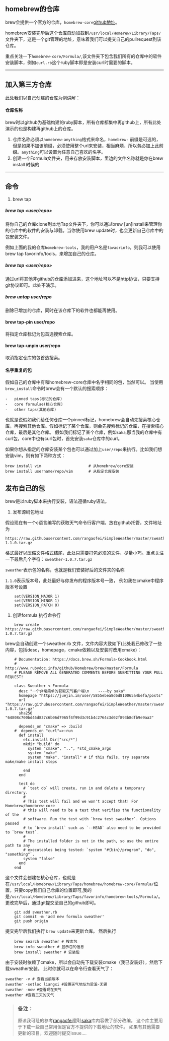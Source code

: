 
## homebrew的仓库

brew会提供一个官方的仓库，`homebrew-core`[github地址](https://github.com/Homebrew/homebrew-core)。

homebrew安装完毕后这个仓库自动加载到`/usr/local/Homerew/Library/Taps/`文件夹下，这是一个git管理的地址，意味着我们可以提交自己的pullrequest到该仓库。

重点关注一下`homebrew-core/Formula/`,该文件夹下包含我们所有的仓库中的软件安装脚本，例如`curl.rb`这个ruby脚本即是安装curl时需要的脚本。

---
## 加入第三方仓库

此处我们以自己创建的仓库为例讲解：

#### 仓库名称

brew时以github为基础构建的ruby脚本，所有仓库都集中再github上，所有此处演示的也是构建再github上的仓库。

1.  仓库名称必须以`homebrew-anything`格式来命名，`homebrew-` 前缀是可选的，但是如果不加该前缀，必须使用整个url来安装，相当麻烦，所以务必加上此前缀。`anything`可以设置为任意自己喜欢的名字。 
2.  创建一个Formula文件夹，用来存放安装脚本，里边的文件名称就是你在brew install 时候的

---
## 命令

1.  brew tap

##### brew tap &lt;user/repo&gt;

将你自己的仓库clone到本地Tap文件夹下，你可以通过brew \[un\]install来管理你的仓库中的软件的安装与卸载。当你使用brew update时，也会更新自己仓库中的包安装文件。

例如上面的我的仓库`homebrew-tools`，我的用户名是`favaorinfo`，则我可以使用 brew tap favorinfo/tools，来增加自己的仓库。

##### brew tap &lt;user/repo&gt;

通过url将其他非github的仓库添加进来，这个地址可以不是http协议，只要支持git协议即可。此处不演示。

##### brew untap user/repo

删除已增加的仓库，同时在该仓库下的软件也都能再使用。

#### brew tap-pin user/repo

将指定仓库标记为包首选搜索仓库。

#### brew tap-unpin user/repo

取消指定仓库的包首选搜索。

#### 名字重复的包

假如自己的仓库中有和homebrew-core仓库中名字相同的包，当然可以。 当使用`brew_install`命令时brew会有一个默认的搜索顺序：

```
-   pinned taps(标记的仓库)
-   core formulae(核心仓库)
-   other taps(其他仓库)
```

也就是说假如我们给任何仓库一个pinned标记，homebrew会自动先搜索核心仓库，再搜索其他仓库。假如标记了某个仓库，则会先搜索标记的仓库，在搜索核心仓库，最后是其他仓库。 假如我们标记了某个仓库，例如`saka`,那当我的仓库中有curl包，core中也有curl包时，首先安装`saka`仓库中的curl。

如果你想从指定的仓库安装某个包也可以通过加上`user/repo`来执行。比如我们想安装vim，则有如下两种方式：

    brew install vim                     # 从homebrew/core安装
    brew install username/repo/vim       # 从指定仓库安装

发布自己的包
------------

brew是以ruby脚本来执行安装，语法遵循ruby语法。

1.  发布源码包地址

假设现在有一个c语言编写的获取天气命令行客户端，放在github托管，文件地址为

    https://raw.githubusercontent.com/rangaofei/SimpleWeather/master/sweather-1.1.0.tar.gz

格式最好以压缩文件格式结尾，此处只需要打包必须的文件，尽量小巧。重点关注一下最后几个字符：`sweather-1.0.7.tar.gz`

`sweather`表示包的名称，也就是我们安装好后的文件夹的名称

`1.1.0`表示版本号，此处最好与你发布的程序版本号一致， 例如我在cmake中程序版本号设置

```
    set(VERSION_MAJOR 1)
    set(VERSION_MINOR 1)
    set(VERSION_PATCH 0)
```

1.  创建formula 执行命令行

```
    brew create https://raw.githubusercontent.com/rangaofei/SimpleWeather/master/sweather-1.0.7.tar.gz
```

brew会自动创建一个sweather.rb 文件，文件内容大致如下(此处我已修改了一些内容，包括desc，homepage，cmake依赖以及安装时改用cmake)：

```
    # Documentation: https://docs.brew.sh/Formula-Cookbook.html
    #                http://www.rubydoc.info/github/Homebrew/brew/master/Formula
    # PLEASE REMOVE ALL GENERATED COMMENTS BEFORE SUBMITTING YOUR PULL REQUEST!

    class Sweather < Formula
      desc "一个非常简单的获取天气客户端\n    ----by saka"
      homepage "https://juejin.im/user/5855ebea8d6d810065a4befa/posts"
      url "https://raw.githubusercontent.com/rangaofei/SimpleWeather/master/sweather-1.0.7.tar.gz"
      sha256 "64808c700bd46d837c6b06d7965f4f99d3c91b4c2764c3d02f893b8dfb9e9aa2"

      depends_on "cmake" => :build
    #  depends_on "curl"=>:run
      def install
        etc.install Dir["src/*"]
        mkdir "build" do
          system "cmake", "..", *std_cmake_args
          system "make"
          system "make", "install" # if this fails, try separate make/make install steps

        end
      end

      test do
        # `test do` will create, run in and delete a temporary directory.
        #
        # This test will fail and we won't accept that! For Homebrew/homebrew-core
        # this will need to be a test that verifies the functionality of the
        # software. Run the test with `brew test sweather`. Options passed
        # to `brew install` such as `--HEAD` also need to be provided to `brew test`.
        #
        # The installed folder is not in the path, so use the entire path to any
        # executables being tested: `system "#{bin}/program", "do", "something"`.
        system "false"
      end
    end
```

这个文件会创建在核心仓库，也就是在`/usr/local/Homebrew/Library/Taps/homebrew/homebrew-core/Formula/`位置，只要copy我们自己仓库的位置即可,我的是`/usr/local/Homebrew/Library/Taps/favorinfo/homebrew-tools/Formula/`。更改完毕后，通过git提交至自己的github即可。

```
    git add sweather.rb
    git commit -m 'add new formula sweather'
    git push origin
```

提交完毕后我们执行 `brew update`来更新仓库。 然后执行

```
    brew search sweather # 搜索包
    brew info sweather # 显示包的信息
    brew install sweather # 安装包
```

由于安装时依赖了cmake，所以会自动先下载安装cmake（我已安装好），然后下载sweather安装。 此时你就可以在命令行查看天气了：

    sweather -v # 查看当前版本
    sweather -setloc liangxi #设置天气地址为梁溪-无锡
    sweather -now #查看现在天气
    sweather #查看三天的天气


> ### 备注：
> 原谅我可耻的参考[rangaofei](https://github.com/rangaofei/)童鞋[saka](https://github.com/rangaofei/homebrew-saka)库内容做了部分改编。
> 这个库主要用于下载一些自己常用但是官方不提供的下载地址的软件。
> 如果有其他需要更新的项目，欢迎随时提交issue....


